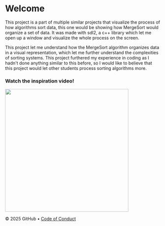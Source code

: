 # Welcome
This project is a part of multiple similar projects that visualize the process of how algorithms sort data, this one would be showing how MergeSort would organize a set of data. 
It was made with sdl2, a c++ library which let me open up a window and visualize the whole process on the screen.

This project let me understand how the MergeSort algorithm organizes data in a visual representation, which let me further understand the complexities of sorting systems. This project furthered my experience in coding as I hadn't done anything similar to this before, so I would like to believe that this project would let other students process sorting algorithms more.

### Watch the inspiration video!
<a href="https://www.youtube.com/watch?v=kPRA0W1kECg" target="_blank">
  <img src="https://img.youtube.com/vi/kPRA0W1kECg/maxresdefault.jpg" width="400"/></a>




&copy; 2025 GitHub &bull; [Code of Conduct](https://www.contributor-covenant.org/version/2/1/code_of_conduct/code_of_conduct.md)


